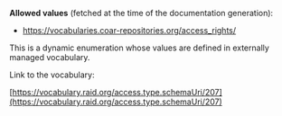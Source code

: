 



**Allowed values** (fetched at the time of the documentation generation):

* https://vocabularies.coar-repositories.org/access_rights/


This is a dynamic enumeration whose values are defined in externally managed vocabulary. 

Link to the vocabulary:

[https://vocabulary.raid.org/access.type.schemaUri/207](https://vocabulary.raid.org/access.type.schemaUri/207)









